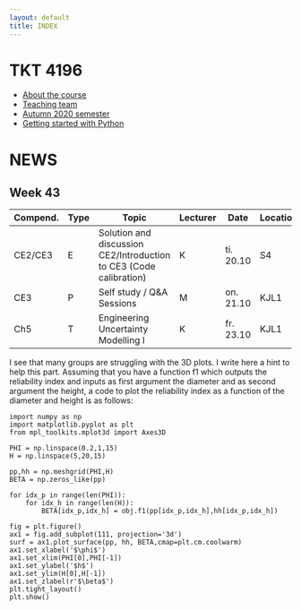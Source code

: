 ```yaml
---
layout: default
title: INDEX
---
```


# TKT 4196

- [About the course](about)
- [Teaching team](team)
- [Autumn 2020 semester](fall2020)
- [Getting started with Python](py_guide)


# NEWS
## Week 43

| Compend. | Type |     Topic                                                 |	Lecturer |	Date       | Location |
|----------|------|-----------------------------------------------------------|----------|-------------|----------|
| CE2/CE3  | E    |Solution and discussion CE2/Introduction to CE3 (Code calibration)|	  K   | ti. 20.10	 |  S4      |
|  CE3     | P    |     Self study / Q&A Sessions                             |   M      | on. 21.10	 |  KJL1    |
|  Ch5     | T    |  Engineering Uncertainty Modelling I                      |   K      | fr. 23.10   |	KJL1    |

I see that many groups are struggling with the 3D plots. I write here a hint to help this part. Assuming that you have a function f1 which outputs the reliability index and inputs as first argument the diameter and as second argument the height, a code to plot the reliability index as a function of the diameter and height is as follows:

```
import numpy as np
import matplotlib.pyplot as plt
from mpl_toolkits.mplot3d import Axes3D

PHI = np.linspace(0.2,1,15)
H = np.linspace(5,20,15)

pp,hh = np.meshgrid(PHI,H)
BETA = np.zeros_like(pp)

for idx_p in range(len(PHI)):
    for idx_h in range(len(H)):
        BETA[idx_p,idx_h] = obj.f1(pp[idx_p,idx_h],hh[idx_p,idx_h])
        
fig = plt.figure()
ax1 = fig.add_subplot(111, projection='3d')
surf = ax1.plot_surface(pp, hh, BETA,cmap=plt.cm.coolwarm)
ax1.set_xlabel('$\phi$')
ax1.set_xlim(PHI[0],PHI[-1])
ax1.set_ylabel('$h$')
ax1.set_ylim(H[0],H[-1])
ax1.set_zlabel(r'$\beta$')
plt.tight_layout()
plt.show()
```

